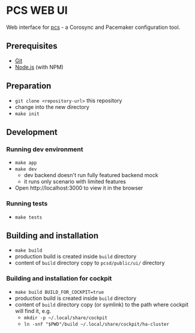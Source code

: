 # PCS WEB UI

Web interface for [pcs](https://github.com/ClusterLabs/pcs) - a Corosync and
Pacemaker configuration tool.

## Prerequisites

* [Git](http://git-scm.com/)
* [Node.js](http://nodejs.org/) (with NPM)

## Preparation

* `git clone <repository-url>` this repository
* change into the new directory
* `make init`

## Development
### Running dev environment

* `make app`
* `make dev`
    * dev backend doesn't run fully featured backend mock
    * it runs only scenario with limited features
* Open http://localhost:3000 to view it in the browser

### Running tests

* `make tests`

## Building and installation

* `make build`
* production build is created inside `build` directory
* content of `build` directory copy to `pcsd/public/ui/` directory

### Building and installation for cockpit

* `make build BUILD_FOR_COCKPIT=true`
* production build is created inside `build` directory
* content of `build` directory copy (or symlink) to the path where cockpit will find it, e.g.
  - `mkdir -p ~/.local/share/cockpit`
  - `ln -snf "$PWD"/build ~/.local/share/cockpit/ha-cluster`

